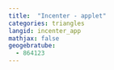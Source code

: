 ```yaml
---
title:  "Incenter - applet"
categories: triangles
langid: incenter_app
mathjax: false
geogebratube:
  - 864123
---
```


<div style="height:600px; width:800px; margin: auto;" id="applet_container864123"></div>

